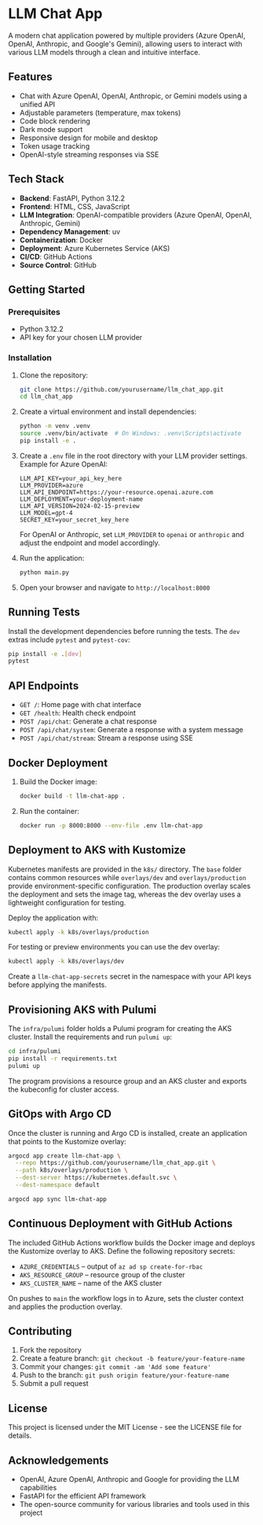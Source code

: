 # LLM Chat App

A modern chat application powered by multiple providers (Azure OpenAI, OpenAI, Anthropic, and Google's Gemini), allowing users to interact with various LLM models through a clean and intuitive interface.

## Features

- Chat with Azure OpenAI, OpenAI, Anthropic, or Gemini models using a unified API
- Adjustable parameters (temperature, max tokens)
- Code block rendering
- Dark mode support
- Responsive design for mobile and desktop
- Token usage tracking
- OpenAI-style streaming responses via SSE

## Tech Stack

- **Backend**: FastAPI, Python 3.12.2
- **Frontend**: HTML, CSS, JavaScript
- **LLM Integration**: OpenAI-compatible providers (Azure OpenAI, OpenAI, Anthropic, Gemini)
- **Dependency Management**: uv
- **Containerization**: Docker
- **Deployment**: Azure Kubernetes Service (AKS)
- **CI/CD**: GitHub Actions
- **Source Control**: GitHub

## Getting Started

### Prerequisites

- Python 3.12.2
- API key for your chosen LLM provider

### Installation

1. Clone the repository:
   ```bash
   git clone https://github.com/yourusername/llm_chat_app.git
   cd llm_chat_app
   ```

2. Create a virtual environment and install dependencies:
   ```bash
   python -m venv .venv
   source .venv/bin/activate  # On Windows: .venv\Scripts\activate
   pip install -e .
   ```

3. Create a `.env` file in the root directory with your LLM provider settings.
   Example for Azure OpenAI:
   ```
   LLM_API_KEY=your_api_key_here
   LLM_PROVIDER=azure
   LLM_API_ENDPOINT=https://your-resource.openai.azure.com
   LLM_DEPLOYMENT=your-deployment-name
   LLM_API_VERSION=2024-02-15-preview
   LLM_MODEL=gpt-4
   SECRET_KEY=your_secret_key_here
   ```
   For OpenAI or Anthropic, set `LLM_PROVIDER` to `openai` or `anthropic` and
   adjust the endpoint and model accordingly.

4. Run the application:
   ```bash
   python main.py
   ```

5. Open your browser and navigate to `http://localhost:8000`

## Running Tests

Install the development dependencies before running the tests. The `dev` extras
include `pytest` and `pytest-cov`:

```bash
pip install -e .[dev]
pytest
```

## API Endpoints

- `GET /`: Home page with chat interface
- `GET /health`: Health check endpoint
- `POST /api/chat`: Generate a chat response
- `POST /api/chat/system`: Generate a response with a system message
- `POST /api/chat/stream`: Stream a response using SSE

## Docker Deployment

1. Build the Docker image:
   ```bash
   docker build -t llm-chat-app .
   ```

2. Run the container:
   ```bash
   docker run -p 8000:8000 --env-file .env llm-chat-app
   ```

## Deployment to AKS with Kustomize

Kubernetes manifests are provided in the `k8s/` directory. The `base` folder
contains common resources while `overlays/dev` and `overlays/production`
provide environment-specific configuration. The production overlay scales the
deployment and sets the image tag, whereas the dev overlay uses a lightweight
configuration for testing.

Deploy the application with:

```bash
kubectl apply -k k8s/overlays/production
```

For testing or preview environments you can use the dev overlay:

```bash
kubectl apply -k k8s/overlays/dev
```

Create a `llm-chat-app-secrets` secret in the namespace with your API keys
before applying the manifests.

## Provisioning AKS with Pulumi

The `infra/pulumi` folder holds a Pulumi program for creating the AKS cluster.
Install the requirements and run `pulumi up`:

```bash
cd infra/pulumi
pip install -r requirements.txt
pulumi up
```

The program provisions a resource group and an AKS cluster and exports the
kubeconfig for cluster access.

## GitOps with Argo CD

Once the cluster is running and Argo CD is installed, create an application that
points to the Kustomize overlay:

```bash
argocd app create llm-chat-app \
  --repo https://github.com/yourusername/llm_chat_app.git \
  --path k8s/overlays/production \
  --dest-server https://kubernetes.default.svc \
  --dest-namespace default

argocd app sync llm-chat-app
```

## Continuous Deployment with GitHub Actions

The included GitHub Actions workflow builds the Docker image and deploys the
Kustomize overlay to AKS. Define the following repository secrets:

- `AZURE_CREDENTIALS` &ndash; output of `az ad sp create-for-rbac`
- `AKS_RESOURCE_GROUP` &ndash; resource group of the cluster
- `AKS_CLUSTER_NAME` &ndash; name of the AKS cluster

On pushes to `main` the workflow logs in to Azure, sets the cluster context and
applies the production overlay.

## Contributing

1. Fork the repository
2. Create a feature branch: `git checkout -b feature/your-feature-name`
3. Commit your changes: `git commit -am 'Add some feature'`
4. Push to the branch: `git push origin feature/your-feature-name`
5. Submit a pull request

## License

This project is licensed under the MIT License - see the LICENSE file for details.

## Acknowledgements

- OpenAI, Azure OpenAI, Anthropic and Google for providing the LLM capabilities
- FastAPI for the efficient API framework
- The open-source community for various libraries and tools used in this project



